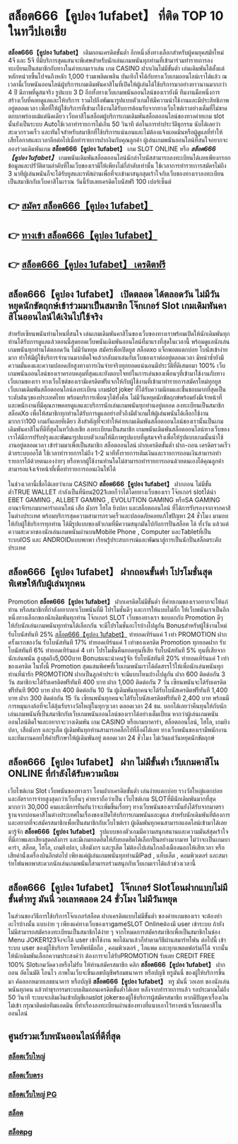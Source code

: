 # สล็อต666【คูปอง 1ufabet】  ที่ติด TOP 10 ในทวีปเอเชีย

**สล็อต666【คูปอง 1ufabet】** เติมถอนเครดิตขั้นต่ำ  อีกหนึ่งสิ่งทางเลือกสำหรับผู้คนยุคสมัยใหม่ 4จี และ 5จี ที่มีบริการสุดแสนจะพิเศษสำหรับนักเล่นเกมพนันทุกท่านที่เข้ามาร่วมทำรายการลงทะเบียนเป็นสมาชิกกับทางในค่ายเกมเราเล่น เกม CASINO  ฝากเงินไม่มีขั้นต่ำ เล่นเดิมพันได้ตั้งแต่ หลักหน่วยขึ้นไปจนถึงหลัก 1,000 ร่วมเพลิดเพลิน บันเทิงใจได้กับทางเว็บเกมออนไลน์เราได้แล้ว ณ เวลานี้เว็บพนันออนไลน์ผู้บริการเกมเดิมพันคาสิโนที่เปิดให้ผู้เล่นได้ใช้บริการมาอย่างยาวนานมากกว่า 4 ปี มีภาพที่ดูสมจริง รูปแบบ 3 D
อีกทั้งทางเว็บเกมพนันออนไลน์ของเรายังมี ทีมงานมือหนึ่งการสร้างเว็บที่คอยดูแลและให้บริการ  รวมไปถึงพัฒนารูปแบบตัวเกมให้มีความน่าใช้งานและมีประสิทธิภาพอยู่ตลอดเวลา เพื่อที่ให้ผู้ใช้บริการที่เข้ามาใช้งานได้รับการต้อนรับจากทางเว็บไซต์เราอย่างเต็มที่ไม่ขาดตกบกพร่องแม้แต่นิดเดียว เว็บคาสิโนสล็อตผู้บริการเกมเดิมพันสล็อตออนไลน์ของทางค่ายเกม slot นั้นยังเป็นระบบ Autoใช้เวลาทำรายการไม่เกิน 50 วินาที ต่อในการทำประวัติธุกรรม นับได้เลยว่าสะดวกรวดเร็ว และทันใจสำหรับสมาชิกที่ใช้บริการแน่นอนและไม่ต้องแจ้งแอดมินหรือผู้ดูแลที่ทำให้เสียโอกาสและเวลาอีกต่อไปเมื่อทำรายการฝากงินกับคุณลูกค้า
ผู้เล่นเกมพนันออนไลน์ที่สนใจอยากจะลองร่วมเดิมพันเกม **สล็อต666【คูปอง 1ufabet】** เกม SLOT ONLINE หรือ ***สล็อต666【คูปอง 1ufabet】*** เกมพนันเดิมพันสล็อตออนไลน์นักล่าโบนัสสามารถลงทะเบียนได้เลยเพียงกรอกข้อมูลและปรัวัติตามลำดับที่ในเว็บของเรามีให้เพียงไม่กี่ลำดับเท่านั้น ใช้เวลาการทำรายการสมัครไม่ถึง 3 นาทีผู้เล่นพนันก็จะได้รับยูสและรหัสผ่านเพื่อที่จะเข้ามาสนุกสุดเร้าใจกับเว็บของทางเราลงทะเบียนเป็นสมาชิกกับเว็บคาสิโนเราณ วันนี้รับเลยเครดิตโบนัสฟรี 100 เปอร์เซ็นต์ 

## 👉 [สมัคร สล็อต666【คูปอง 1ufabet】](https://archa888.com/)
## 👉 [ทางเข้า สล็อต666【คูปอง 1ufabet】](https://archa888.com/)
## 👉 [สล็อต666【คูปอง 1ufabet】 เครดิตฟรี](https://archa888.com/)

## สล็อต666【คูปอง 1ufabet】 เปิดตลอด ได้ตลอดวัน ไม่มีวันหยุดนักขัตฤกษ์เข้าร่วมมาเป็นสมาชิก โจ๊กเกอร์ Slot เกมเดิมพันคาสิโนออนไลน์ได้เงินไปใช้จริง

สำหรับเซียนพนันท่านไหนที่สนใจ เล่นเกมเดิมพันคาสิโนของเว็บของทางเราพร้อมเปิดให้นักเดิมพันทุกท่านได้รับการดูแลแล้วตอนนี้สุดยอดเว็บพนันเดิมพันออนไลน์ที่มาแรงที่สุดในเวลานี้ พร้อมดูแลนักเล่นเกมพนันทุกท่านได้ตลอดวัน ไม่มีวันหยุด สมัครเพื่อเปิดยูส สล็อตxo แจ็กพอตแตกบ่อย โบนัสเข้าง่ายมาก ทำให้มีผู้ใช้บริการจำนวนมากติดใจแล้วกลับมาเล่นกับเว็บของเราต่ออยู่ตลอดเวลา มิหนำซ้ำยังมีความมั่นคงและความปลอดภัยสูงทางการเงินจ่ายจริงทุกยอดแน่นอนมีประวัติที่ดีเสมอมา 100% เว็บเกมพนันออนไลน์ของเราครอบคลุมที่สุดและยังตอบโจทย์ในการเล่นของเพื่อนๆที่เข้ามาใช้งานกับทางเว็บเกมของเรา
ทางเว็บไซต์ของเรามีเครดิตฟรีแจกให้กับผู้ใช้งานที่เข้ามาทำรายการสมัครใหม่ทุกยูส เว็บเกมเดิมพันสล็อตออนไลน์ลงทะเบียน เกมslot joker ที่ได้รับความนิยมและชื่นชอบมากที่สุดเป็นระดับต้นๆของประเทศไทย พร้อมบริการเพื่อนๆได้ทั้งคืน ไม่มีวันหยุดนักขัตฤกษ์พร้อมยังมีเจ้าหน้าที่และพนักงานที่มีคุณภาพคอยดูแลและบริการนักเล่นเกมพนันทุกท่านอยู่ตลอด ลงทะเบียนเป็นสมาชิก สล็อตXo เพื่อให้สมาชิกทุกท่านได้รับการดูแลอย่างทั่วถึงมีตัวเกมให้ผู้เล่นพนันได้เลือกใช้งานมากกว่า100 เกมกันเลยทีเดียว
สิ่งสำคัญที่จะทำให้ค่ายเกมเดิมพันสล็อตออนไลน์ของเรานั้นเป็นเกมเดิมพันคาสิโนที่ดีที่สุดในทวีปเอเชีย ลงทะเบียนเป็นสมาชิก  เกมพนันเดิมพันสล็อตออนไลน์ทางเว็บของเราได้มีการปรับปรุงและพัฒนารูปแบบตัวเกมให้มีภาพรูปแบบที่ดูสมจจริงเพื่อให้รูปแบบเกมนั้นน่าใช้งานอยู่ตลอดเวลา เข้าร่วมมาเพื่อเป็นสมาชิก สล็อตออนไลน์ ฝากเครดิตขั้นต่ำ ฝาก-ถอน เครดิตรวดเร็วด้วยระบบออโต้ ใช้เวลาทำรายการไม่ถึง 1-2 นาทีทั้งรายการเติมเงินและรายการถอนเงินสามารถทำรายการได้ด้วยตนเองง่ายๆ หรือหากผู้ใช้งานท่านใดไม่สามารถทำรายการถอนด้วยตนเองได้คุณลูกค้าสามารถแจ้งเจ้าหน้าที่เพื่อทำรายการถอนเงินให้ได้

ในช่วงเวลานี้เชื่อได้เลยว่าเกม CASINO **สล็อต666【คูปอง 1ufabet】** ฝากถอน ไม่มีขั้นต่ำTRUE WALLET กำลังเป็นที่นิยม2021เลยก็ว่าได้โดยทางเว็บของเรา โจ๊กเกอร์ slotได้นำ EBET GAMING , ALLBET GAMING , EVOLUTION GAMING หรือSA GAMING อาณาจักรเกมบาคาร่าออนไลน์ เสือ มังกร ไฮโล ยิงปลา และสล็อตออนไลน์ ที่ได้การรับรองจากจากคาสิโนต่างประเทศ พร้อมบริการสุดความสามารถรวดเร็วและปลอดภัยคอยแก้ไขปัญหา 24 ชั่วโมง มามอบให้กับผู้ใช้บริการทุกท่าน ได้มีรูปแบบของตัวเกมที่มีความสนุกมันไปกับการปั่นสล็อต ได้ ทั้งวัน แล้วแต่ความสะดวกของนักเล่นเกมพนันผ่านบนMobile Phone , Computer และTabletที่เป็นระบบIOS และ ANDROIDแบบพกพา เรียนรู้ประสบการณ์และพัฒนาสู่การเป็นนักปั่นสล็อตระดับประเทศ

## สล็อต666【คูปอง 1ufabet】 ฝากถอนขั้นต่ำ โปรโมชั่นสุดพิเศษให้กับผู้เล่นทุกคน

 Promotion  **สล็อต666【คูปอง 1ufabet】** ฝากเครดิตไม่มีขั้นต่ำ ที่ค่ายเกมของเราอยากจะให้แก่  ท่าน หรือสมาชิกที่กำลังอยากหาเว็บพนันที่มี โปรโมชั่นดีๆ และการให้แบบไม่กั๊ก ให้เว็บพนันเราเป็นอีกหนึ่งทางเลือกของนักเดิมพันทุกท่าน โจ๊กเกอร์ SLOT เว็บของทางเรา ขอบอกกับ Promotion ดีๆ ให้กับนักเล่นเกมพนันทุกท่านได้เลือกกัน จะมีโปรโมชั่นอะไรบ้างไปดูกัน
Bonusสำหรับผู้ใช้งานใหม่ รับโบนัสทันที 25% [สล็อต666【คูปอง 1ufabet】](https://archa888.com/) ทำยอดเทิร์นแค่ 1 เท่า
 PROMOTION ฝากครั้งแรกของวัน รับโบนัสทันที 17% ทำยอดเทิร์นแค่ 1 เท่าของเครดิต
 Promotion ทุกยอดฝาก รับโบนัสทันที 6% ทำยอดเทิร์นแค่ 4 เท่า
โปรโมชั่นคืนยอดทุนที่เสีย รับโบนัสทันที 5% ทุนที่เสียจากนักเล่นพนัน สูงสุดถึง5,000บาท
Bonusแนะนำคนรู้จัก รับโบนัสทันที 20% ทำยอดเทิร์นแค่ 1 เท่าของเครดิต
ในทั้งนี้ Promotion สุดแสนพิศษที่เว็บเกมพนันเราได้คัดสรรไว้ให้เพื่อนักเล่นพนันทุกท่านที่น่ารัก  PROMOTION ฝากเป็นลูกค้าประจำ จะมีแบบไหนบ้างไปดูกัน
ฝาก 600 ติดต่อกัน 3 วัน สมาชิกจะได้รับเครดิตฟรีทันที 400 บาท
ฝาก 1,000 ติดต่อกัน 7 วัน เซียนพนันจะได้รับเครดิตฟรีทันที 900 บาท
ฝาก 400 ติดต่อกัน 10 วัน ผู้เดิมพันทุกคนจะได้รับโบนัสเครดิตฟรีทันที 1,400 บาท
ฝาก 300 ติดต่อกัน 15 วัน เซียนพนันทุกคนจะได้รับโบนัสเครดิตฟรีทันที 2,400 บาท
พร้อมมีการหมุนกงล้อที่จะได้ลุ้นรับรางวัลใหญ่ในทุกๆเวลา ตลอดเวลา 24 ชม. บอกได้เลยว่าคืนทุนให้กับนักเล่นเกมพนันที่เป็นสมาชิกกับเว็บเกมพนันออนไลน์ของเราได้อย่างเต็มเปี่ยม หากว่าผู้เล่นเกมพนันออนไลน์ติดใจและอยากจะวางเดิมพัน เกม CASINO หรือเกมบาคาร่า, สล็อตออนไลน์, ไฮโล, เกมยิงปลา, เสือมังกร และรูเล็ต ผู้เดิมพันทุกท่านสามารถคลิ๊กไปที่ลิ้งค์ได้เลย ทางเว็บพนันของเรามีพนักงานและทีมงานคอยให้คำปรึกษาให้ผู้เดิมพันอยู่ ตลอดเวลา 24 ชั่วโมง ไม่เว้นแต่วันหยุดนักขัตฤกษ์

## สล็อต666【คูปอง 1ufabet】 ฝาก ไม่มีขั้นต่ำ  เว็บเกมคาสิโน ONLINE ที่กำลังได้รับความนิยม

เว็บไซต์เกม Slot เว็บพนันของทางเรา โอนฝากเครดิตขั้นต่ำ เล่นง่ายแตกบ่อย รางวัลใหญ่แตกบ่อยและอัตราการจ่ายสูงสุดกว่าเว็บอื่นๆ ค่ายเราถือว่าเป็น เว็บไซต์เกม SLOTที่มีนักเดิมพันมากที่สุดมากกว่า 30,000 คนและมีการยืนยันว่าจะเพิ่มขึ้นเรื่อยๆ ทางเว็บพนันของเรานั้นยังได้รับจากมาตราฐานจากบ่อนคาสิโนต่างประเทศในเรื่องของเปิดให้บริการเกมพนันและดูแล สำหรับนักเดิมพันที่ต้องการและอยากที่จะสมัครสมาชิกเพื่อเป็นสมาชิกกับเว็บไซต์เรา ผู้เดิมพันทุกคนสามารถแอดไลน์เข้ามาได้เลย
	มารู้จัก **สล็อต666【คูปอง 1ufabet】** รูปแบบของตัวเกมมีความสนุกสนานและความมันส์สุดเร้าใจที่มีภาพและเสียงสุดอลังการ และมีเกมยอดฮิตให้กับยอดฮิตได้เลือกปั่นอย่างมากมาย  ไม่ว่าจะเป็นเกมบาคาร่า, สล็อต, ไฮโล, เกมยิงปลา, เสือมังกร และรูเล็ต ไม่ต้องไปเล่นไกลถึงเมืองนอกให้เสียเวลา หรือเสียค่านั่งเครื่องบินอีกต่อไป เพียงแค่ผู้เล่นเกมพนันทุกท่านมีiPad , แท็บเล็ต , คอมพิวเตอร์ และสมาร์ทโฟนพกพาสะดวกนักเล่นเกมพนันก็สามารถร่วมสนุกกับเว็บเกมเราได้แล้วช่วงเวลานี้

## สล็อต666【คูปอง 1ufabet】 โจ๊กเกอร์ Slotโอนฝากแบบไม่มีขั้นต่ำทรู มันนี่ วอเลทตลอด 24 ชั่วโมง ไม่มีวันหยุด

ในส่วนของวิธีการใช้บริการโจ๊กเกอร์สล็อต ฝากเครดิตแบบไม่มีขั้นต่ำ ของค่ายเกมของเรา จะต้องทำอะไรบ้างนั้น แบบง่าย ๆ เพียงแค่ทางเว็บของเราgameSLOT Onlineต้องมี user เข้าระบบ ถ้ายังไม่มีสามารถสมัครลงทะเบียนเป็นสมาชิกได้ง่าย ๆ จากโหมดการสมัครสมาชิกเพื่อเป็นสมาชิกในช่อง Menu JOKER123จึงจะได้ user เข้าใช้งาน พอได้มาแล้วก็ทำตามวิธีผ่านสมาร์ทโฟน ต่อไปนี้
เข้าระบบ user  ของผู้ใช้บริการ โทรศัพท์มือถือ , คอมพิวเตอร์ , ไอแพด และทุกแพลตฟอร์มก็ได้
จากนั้นให้นักเดิมพันเลือกความประสงค์ว่า ต้องการจะได้รับPROMOTION รับเลย CREDIT FREE 100% Slotเกมวัดดวงหรือไม่รับ
ให้ท่านสมัครสมาชิก คลิก **สล็อต666【คูปอง 1ufabet】** ฝาก ถอน  อัตโนมัติ โอนไว ภาพในเว็บจะขึ้นเลขบัญชีพร้อมธนาคาร หรือบัญชี ทรูมันนี่ ของผู้ให้บริการขึ้นมา
คัดลอกหมายเลขธนาคาร หรือบัญชี **สล็อต666【คูปอง 1ufabet】** ทรู มันนี่ วอเลท ของนักเล่นพนันทุกคน แล้วทำธุรกรรมระบบเติมถอนเครดิตขั้นต่ำได้เลย
หลังจากทำรายการแล้ว รอประมาณไม่ถึง 50 วินาที ระบบจะเติมเงินเข้าบัญชีเกมslot jokerของผู้ใช้บริการผู้สมัครสมาชิก
หากมีปัญหาเรื่องเงินไม่เข้า กรุณาติดต่อทีมแอดมิน ที่ทำเรื่องลงทะเบียนผ่านช่องทางที่แนบเอาไว้ทางหน้าเว็บเกมคาสิโนออนไลน์

## ศูนย์รวมเว็บพนันออนไลน์ที่ดีที่สุด

### [สล็อตเว็บใหญ่](https://archa888.com/)
### [สล็อตเว็บตรง](https://slot168boy.com/)
### [สล็อตเว็บใหญ่ PG](https://archa888.com/)
### [สล็อต](https://atom.io/themes/%E0%B8%AA%E0%B8%A5%E0%B9%87%E0%B8%AD%E0%B8%95%E3%80%90%E0%B9%80%E0%B8%A7%E0%B9%87%E0%B8%9A%20%E0%B8%AA%E0%B8%A5%E0%B9%87%E0%B8%AD%E0%B8%95%20%E0%B8%AD%E0%B8%AD%E0%B8%99%E0%B9%84%E0%B8%A5%E0%B8%99%E0%B9%8C%20%E0%B8%AD%E0%B8%B1%E0%B8%99%E0%B8%94%E0%B8%B1%E0%B8%9A%201%E3%80%91)
### [สล็อตpg](https://atom.io/themes/%E0%B8%AA%E0%B8%A5%E0%B9%87%E0%B8%AD%E0%B8%95pg%E3%80%90pg%20slot%201%20%E0%B8%9A%E0%B8%B2%E0%B8%97%E3%80%91)

